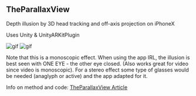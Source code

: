 TheParallaxView
---------------

Depth illusion by 3D head tracking and off-axis projection on iPhoneX

Uses Unity & UnityARKitPlugin

![gif](https://static1.squarespace.com/static/5414cc37e4b06505bdaf2198/t/5a98655d8165f58d088976c6/1519936866358/TheVoid_sm2.gif)
![gif](https://static1.squarespace.com/static/5414cc37e4b06505bdaf2198/t/5a986585e4966bbe399d1ff7/1519936905112/EyeTracking_sm2.gif)

Note that this is a monoscopic effect. When using the app IRL, the illusion is best seen with ONE EYE - the other eye closed. (Also works great for video since video is monoscopic). For a stereo effect some type of glasses would be needed (anaglyph or active) and the app adapted for it.

Info on method and code: [TheParallaxView Article]

[TheParallaxView Article]: http://anxious-bored.com/TPV
